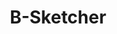 ---
title: B-Sketcher
direct_url: http://projects.calebevans.me/b-brancher/
categories: tools
description: The easiest and prettiest way to draw B-trees
---